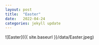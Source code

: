 ```yaml
---
layout: post
title:  "Easter"
date:   2022-04-24
categories: jekyll update
---
```

![Easter]({{ site.baseurl }}/data/Easter.jpeg)
